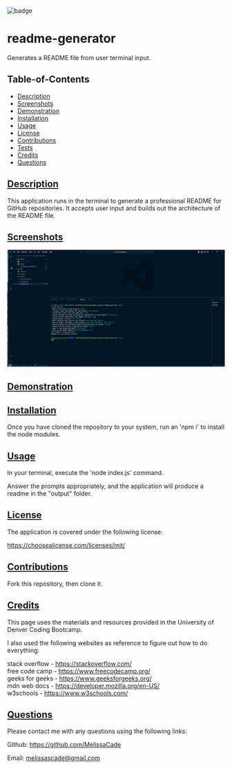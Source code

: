 ![badge](https://img.shields.io/badge/License-MIT%20License-blue.svg)

# readme-generator

Generates a README file from user terminal input.

## Table-of-Contents

- [Description](#description)
- [Screenshots](#screenshots)
- [Demonstration](#demonstration)
- [Installation](#installation)
- [Usage](#usage)
- [License](#License)
- [Contributions](#contributions)
- [Tests](#tests)
- [Credits](#credits)
- [Questions](#questions)

## [Description](#table-of-contents)

This application runs in the terminal to generate a professional README for GitHub repositories. It accepts user input and builds out the architecture of the README file.

## [Screenshots](#table-of-contents)

![screenshot](./assets/images/screenshot.png)

## [Demonstration](#table-of-contents)

## [Installation](#table-of-contents)

Once you have cloned the repository to your system, run an 'npm i' to install the node modules.

## [Usage](#table-of-contents)

In your terminal, execute the 'node index.js' command. 

Answer the prompts appropriately, and the application will produce a readme in the "output" folder.

## [License](#table-of-contents)

The application is covered under the following license:

https://choosealicense.com/licenses/mit/

## [Contributions](#table-of-contents)

Fork this repository, then clone it.

## [Credits](#table-of-contents)

This page uses the materials and resources provided in the University of Denver Coding Bootcamp.

I also used the following websites as reference to figure out how to do everything:

stack overflow - https://stackoverflow.com/  
free code camp - https://www.freecodecamp.org/  
geeks for geeks - https://www.geeksforgeeks.org/  
mdn web docs - https://developer.mozilla.org/en-US/  
w3schools - https://www.w3schools.com/

## [Questions](#table-of-contents)

Please contact me with any questions using the following links:

Github: https://github.com/MelissaCade

Email: melissascade@gmail.com
